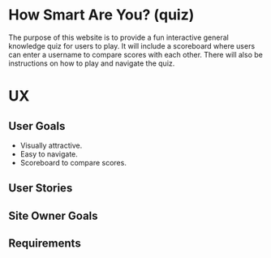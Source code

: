 # How Smart Are You? (quiz)
The purpose of this website is to provide a fun interactive general knowledge quiz for users to play. It will include a scoreboard where users can enter a username to compare scores with each other. There will also be instructions on how to play and navigate the quiz.

# UX

## User Goals
* Visually attractive.
* Easy to navigate.
* Scoreboard to compare scores.

## User Stories

## Site Owner Goals

## Requirements
